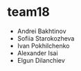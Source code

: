 # team18
- Andrei Bakhtinov
- Sofiia Starokozheva
- Ivan Pokhilchenko
- Alexander Isai
- Elgun Dilanchiev
